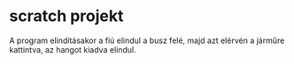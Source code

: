 # scratch projekt

A program elindításakor a fiú elindul a busz felé, majd azt elérvén a járműre kattintva, az hangot kiadva elindul.
